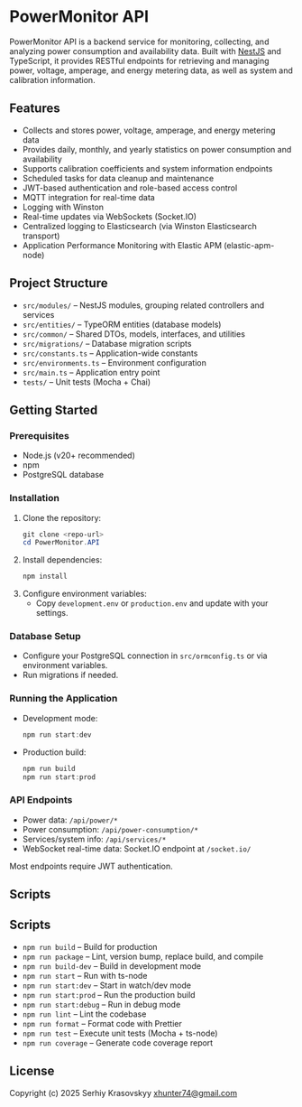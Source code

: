# PowerMonitor API

PowerMonitor API is a backend service for monitoring, collecting, and analyzing power consumption and availability data. Built with [NestJS](https://nestjs.com/) and TypeScript, it provides RESTful endpoints for retrieving and managing power, voltage, amperage, and energy metering data, as well as system and calibration information.

## Features

- Collects and stores power, voltage, amperage, and energy metering data
- Provides daily, monthly, and yearly statistics on power consumption and availability
- Supports calibration coefficients and system information endpoints
- Scheduled tasks for data cleanup and maintenance
- JWT-based authentication and role-based access control
- MQTT integration for real-time data
- Logging with Winston
- Real-time updates via WebSockets (Socket.IO)
- Centralized logging to Elasticsearch (via Winston Elasticsearch transport)
- Application Performance Monitoring with Elastic APM (elastic-apm-node)

## Project Structure

- `src/modules/` – NestJS modules, grouping related controllers and services
- `src/entities/` – TypeORM entities (database models)
- `src/common/` – Shared DTOs, models, interfaces, and utilities
- `src/migrations/` – Database migration scripts
- `src/constants.ts` – Application-wide constants
- `src/environments.ts` – Environment configuration
- `src/main.ts` – Application entry point
- `tests/` – Unit tests (Mocha + Chai)

## Getting Started

### Prerequisites

- Node.js (v20+ recommended)
- npm
- PostgreSQL database

### Installation

1. Clone the repository:
    ```powershell
    git clone <repo-url>
    cd PowerMonitor.API
    ```
2. Install dependencies:
    ```powershell
    npm install
    ```
3. Configure environment variables:
    - Copy `development.env` or `production.env` and update with your settings.

### Database Setup

- Configure your PostgreSQL connection in `src/ormconfig.ts` or via environment variables.
- Run migrations if needed.

### Running the Application

- Development mode:
    ```powershell
    npm run start:dev
    ```
- Production build:
    ```powershell
    npm run build
    npm run start:prod
    ```

### API Endpoints

- Power data: `/api/power/*`
- Power consumption: `/api/power-consumption/*`
- Services/system info: `/api/services/*`
- WebSocket real-time data: Socket.IO endpoint at `/socket.io/`

Most endpoints require JWT authentication.

## Scripts

## Scripts

- `npm run build` – Build for production
- `npm run package` – Lint, version bump, replace build, and compile
- `npm run build-dev` – Build in development mode
- `npm run start` – Run with ts-node
- `npm run start:dev` – Start in watch/dev mode
- `npm run start:prod` – Run the production build
- `npm run start:debug` – Run in debug mode
- `npm run lint` – Lint the codebase
- `npm run format` – Format code with Prettier
- `npm run test` – Execute unit tests (Mocha + ts-node)
- `npm run coverage` – Generate code coverage report

## License

Copyright (c) 2025 Serhiy Krasovskyy xhunter74@gmail.com
